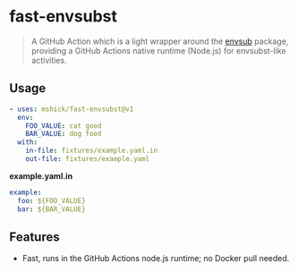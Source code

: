 # fast-envsubst

> A GitHub Action which is a light wrapper around the
> [envsub](https://github.com/danday74/envsub) package, providing a GitHub
> Actions native runtime (Node.js) for envsubst-like activities.

## Usage

```yaml
- uses: mshick/fast-envsubst@v1
  env:
    FOO_VALUE: cat good
    BAR_VALUE: dog food
  with:
    in-file: fixtures/example.yaml.in
    out-file: fixtures/example.yaml
```

**example.yaml.in**

```yaml
example:
  foo: ${FOO_VALUE}
  bar: ${BAR_VALUE}
```

## Features

- Fast, runs in the GitHub Actions node.js runtime; no Docker pull needed.
